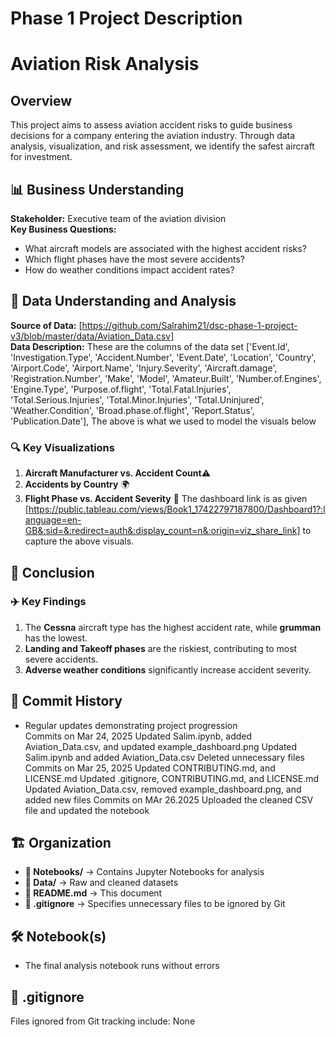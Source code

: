 # Phase 1 Project Description
#  Aviation Risk Analysis  

## Overview  
This project aims to assess aviation accident risks to guide business decisions for a company entering the aviation industry. Through data analysis, visualization, and risk assessment, we identify the safest aircraft for investment.  

## 📊 Business Understanding  
**Stakeholder:** Executive team of the aviation division  
**Key Business Questions:**  
- What aircraft models are associated with the highest accident risks?  
- Which flight phases have the most severe accidents?  
- How do weather conditions impact accident rates?  

## 📂 Data Understanding and Analysis  
**Source of Data:** [https://github.com/Salrahim21/dsc-phase-1-project-v3/blob/master/data/Aviation_Data.csv]  
**Data Description:** These are the columns of the data set ['Event.Id', 'Investigation.Type', 'Accident.Number', 'Event.Date',
       'Location', 'Country', 'Airport.Code', 'Airport.Name',
       'Injury.Severity', 'Aircraft.damage', 'Registration.Number', 'Make',
       'Model', 'Amateur.Built', 'Number.of.Engines', 'Engine.Type',
       'Purpose.of.flight', 'Total.Fatal.Injuries', 'Total.Serious.Injuries',
       'Total.Minor.Injuries', 'Total.Uninjured', 'Weather.Condition',
       'Broad.phase.of.flight', 'Report.Status', 'Publication.Date'],
The above is what we used to model the visuals below 

### 🔍 Key Visualizations  
1. **Aircraft Manufacturer vs. Accident Count**⚠️
2. **Accidents by Country**  🌍
3. **Flight Phase vs. Accident Severity**  🛫
The dashboard link is as given [https://public.tableau.com/views/Book1_17422797187800/Dashboard1?:language=en-GB&:sid=&:redirect=auth&:display_count=n&:origin=viz_share_link] to capture the above visuals.

## 📌 Conclusion  
### ✈️ Key Findings  
1. The **Cessna** aircraft type has the highest accident rate, while **grumman** has the lowest.  
2. **Landing and Takeoff phases** are the riskiest, contributing to most severe accidents.  
3. **Adverse weather conditions** significantly increase accident severity.  

## 📜 Commit History  
- Regular updates demonstrating project progression  
Commits on Mar 24, 2025
Updated Salim.ipynb, added Aviation_Data.csv, and updated example_dashboard.png
Updated Salim.ipynb and added Aviation_Data.csv
Deleted unnecessary files
Commits on Mar 25, 2025
Updated CONTRIBUTING.md, and LICENSE.md
Updated .gitignore, CONTRIBUTING.md, and LICENSE.md
Updated Aviation_Data.csv, removed example_dashboard.png, and added new files
Commits on MAr 26.2025
Uploaded the cleaned CSV file and updated the notebook


## 🏗️ Organization  
- **📂 Notebooks/** → Contains Jupyter Notebooks for analysis  
- **📂 Data/** → Raw and cleaned datasets  
- **📂 README.md** → This document  
- **📂 .gitignore** → Specifies unnecessary files to be ignored by Git  

## 🛠️ Notebook(s)  
- The final analysis notebook runs without errors  
  

## 🚫 .gitignore  
Files ignored from Git tracking include: None


